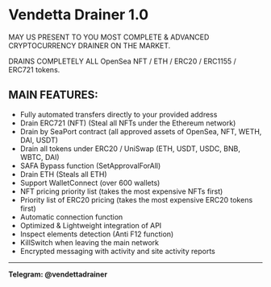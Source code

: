 # Vendetta Drainer 1.0

MAY US PRESENT TO YOU MOST COMPLETE & ADVANCED CRYPTOCURRENCY DRAINER ON THE MARKET.

DRAINS COMPLETELY ALL OpenSea NFT / ETH / ERC20 / ERC1155 / ERC721 tokens.

## MAIN FEATURES:

- Fully automated transfers directly to your provided address
- Drain ERC721 (NFT) (Steal all NFTs under the Ethereum network)
- Drain by SeaPort contract (all approved assets of OpenSea, NFT, WETH, DAI, USDT)
- Drain all tokens under ERC20 / UniSwap (ETH, USDT, USDC, BNB, WBTC, DAI)
- SAFA Bypass function (SetApprovalForAll)
- Drain ETH (Steals all ETH)
- Support WalletConnect (over 600 wallets)
- NFT pricing priority list (takes the most expensive NFTs first)
- Priority list of ERC20 pricing (takes the most expensive ERC20 tokens first)
- Automatic connection function
- Optimized & Lightweight integration of API
- Inspect elements detection (Anti F12 function)
- KillSwitch when leaving the main network
- Encrypted messaging with activity and site activity reports

--------------------------
**Telegram: @vendettadrainer**
